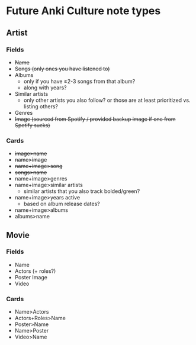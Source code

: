 # Future Anki Culture note types

## Artist
### Fields
 * ~~Name~~
 * ~~Songs (only ones you have listened to)~~
 * Albums
   * only if you have ≥2-3 songs from that album?
   * along with years?
 * Similar artists
   * only other artists you also follow? or those are at least prioritized vs. listing others?
 * Genres
 * ~~Image (sourced from Spotify / provided backup image if one from Spotify sucks)~~

### Cards
 * ~~image>name~~
 * ~~name>image~~
 * ~~name+image>song~~
 * ~~songs>name~~
 * name+image>genres
 * name+image>similar artists
   * similar artists that you also track bolded/green?
 * name+image>years active
   * based on album release dates?
 * name+image>albums
 * albums>name

## Movie
### Fields
 * Name
 * Actors (+ roles?)
 * Poster Image
 * Video

### Cards
 * Name>Actors
 * Actors+Roles>Name
 * Poster>Name
 * Name>Poster
 * Video>Name 